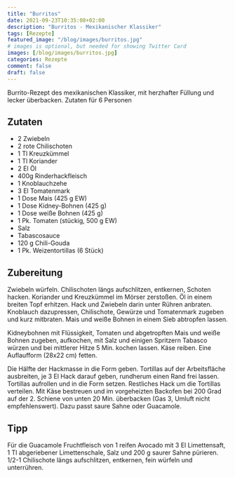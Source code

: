 ```yaml
---
title: "Burritos"
date: 2021-09-23T10:35:08+02:00
description: "Burritos - Mexikanischer Klassiker"
tags: [Rezepte]
featured_image: "/blog/images/burritos.jpg"
# images is optional, but needed for showing Twitter Card
images: [/blog/images/burritos.jpg]
categories: Rezepte
comment: false
draft: false
---
```

Burrito-Rezept des mexikanischen Klassiker, mit herzhafter Füllung und lecker überbacken. Zutaten für 6 Personen
 
## Zutaten
* 2 Zwiebeln
* 2 rote Chilischoten
* 1 Tl Kreuzkümmel
* 1 Tl Koriander
* 2 El Öl
* 400g Rinderhackfleisch
* 1 Knoblauchzehe
* 3 El Tomatenmark
* 1 Dose Mais (425 g EW)
* 1 Dose Kidney-Bohnen (425 g)
* 1 Dose weiße Bohnen (425 g)
* 1 Pk. Tomaten (stückig, 500 g EW)
* Salz
* Tabascosauce
* 120 g Chili-Gouda
* 1 Pk. Weizentortillas (6 Stück)
## Zubereitung 
Zwiebeln würfeln. Chilischoten längs aufschlitzen, entkernen, Schoten hacken. Koriander und Kreuzkümmel im Mörser zerstoßen. Öl in einem breiten Topf erhitzen. Hack und Zwiebeln darin unter Rühren anbraten. Knoblauch dazupressen, Chilischote, Gewürze und Tomatenmark zugeben und kurz mitbraten. Mais und weiße Bohnen in einem Sieb abtropfen lassen.

Kidneybohnen mit Flüssigkeit, Tomaten und abgetropften Mais und weiße Bohnen zugeben, aufkochen, mit Salz und einigen Spritzern Tabasco würzen und bei mittlerer Hitze 5 Min. kochen lassen. Käse reiben. Eine Auflaufform (28x22 cm) fetten.

Die Hälfte der Hackmasse in die Form geben. Tortillas auf der Arbeitsfläche ausbreiten, je 3 El Hack darauf geben, rundherum einen Rand frei lassen. Tortillas aufrollen und in die Form setzen. Restliches Hack um die Tortillas verteilen. Mit Käse bestreuen und im vorgeheizten Backofen bei 200 Grad auf der 2. Schiene von unten 20 Min. überbacken (Gas 3, Umluft nicht empfehlenswert). Dazu passt saure Sahne oder Guacamole.

## Tipp
 
Für die Guacamole Fruchtfleisch von 1 reifen Avocado mit 3 El Limettensaft, 1 Tl abgeriebener Limettenschale, Salz und 200 g saurer Sahne pürieren. 1/2-1 Chilischote längs aufschlitzen, entkernen, fein würfeln und unterrühren.
